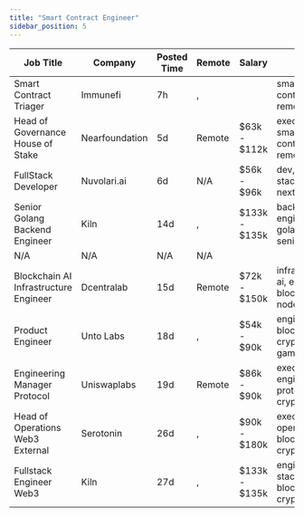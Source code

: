 ```yaml
---
title: "Smart Contract Engineer"
sidebar_position: 5
---
```


| Job Title | Company | Posted Time | Remote | Salary | Tags | Apply Link |
|-----------|---------|-------------|--------|--------|------|------------|
| Smart Contract Triager | Immunefi | 7h | , |  | smart contract, remote | [Apply](https://web3.career/smart-contract-triager-immunefi/35470) |
| Head of Governance House of Stake | Nearfoundation | 5d | Remote | $63k - $112k | executive, smart contract, remote | [Apply](https://web3.career/head-of-governance-house-of-stake-nearfoundation/107360) |
| FullStack Developer | Nuvolari.ai | 6d | N/A | $56k - $96k | dev, full stack, ai, defi, nextjs | [Apply](https://web3.career/full-stack-developer-nuvolari-ai/107305) |
| Senior Golang Backend Engineer | Kiln | 14d | , | $133k - $135k | backend, engineer, golang, senior, aws | [Apply](https://web3.career/senior-golang-backend-engineer-kiln/106707) |
| N/A | N/A | N/A | N/A |  |  | [Apply](https://web3.career/metana) |
| Blockchain AI Infrastructure Engineer | Dcentralab | 15d | Remote | $72k - $150k | infrastructure, ai, engineer, blockchain, node | [Apply](https://web3.career/blockchain-ai-infrastructure-engineer-dcentralab/106641) |
| Product Engineer | Unto Labs | 18d | , | $54k - $90k | engineer, blockchain, crypto, defi, gaming | [Apply](https://web3.career/product-engineer-untolabs/106582) |
| Engineering Manager Protocol | Uniswaplabs | 19d | Remote | $86k - $90k | executive, engineer, protocol, crypto, defi | [Apply](https://web3.career/engineering-manager-protocol-uniswaplabs/106509) |
| Head of Operations Web3 External | Serotonin | 26d | , | $90k - $180k | executive, operations, blockchain, crypto, defi | [Apply](https://web3.career/head-of-operations-web3-external-serotonin/106142) |
| Fullstack Engineer Web3 | Kiln | 27d | , | $133k - $135k | engineer, full stack, blockchain, crypto, defi | [Apply](https://web3.career/fullstack-engineer-web3-kiln/106062) |
